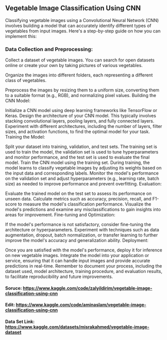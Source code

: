 ## Vegetable Image Classification Using CNN

Classifying vegetable images using a Convolutional Neural Network (CNN) involves building a model that can accurately identify different types of vegetables from input images. Here's a step-by-step guide on how you can implement this:

### Data Collection and Preprocessing:

  Collect a dataset of vegetable images. You can search for open datasets online or create your own by taking pictures of various vegetables.
  
  Organize the images into different folders, each representing a different class of vegetables.

  Preprocess the images by resizing them to a uniform size, converting them to a suitable format (e.g., RGB), and normalizing pixel values.
Building the CNN Model:

Initialize a CNN model using deep learning frameworks like TensorFlow or Keras.
Design the architecture of your CNN model. This typically involves stacking convolutional layers, pooling layers, and fully connected layers.
Experiment with different architectures, including the number of layers, filter sizes, and activation functions, to find the optimal model for your task.
Training the Model:

Split your dataset into training, validation, and test sets. The training set is used to train the model, the validation set is used to tune hyperparameters and monitor performance, and the test set is used to evaluate the final model.
Train the CNN model using the training set. During training, the model learns to classify vegetable images by adjusting its weights based on the input data and corresponding labels.
Monitor the model's performance on the validation set and adjust hyperparameters (e.g., learning rate, batch size) as needed to improve performance and prevent overfitting.
Evaluation:

Evaluate the trained model on the test set to assess its performance on unseen data.
Calculate metrics such as accuracy, precision, recall, and F1-score to measure the model's classification performance.
Visualize the model's predictions and examine any misclassifications to gain insights into areas for improvement.
Fine-tuning and Optimization:

If the model's performance is not satisfactory, consider fine-tuning the architecture or hyperparameters.
Experiment with techniques such as data augmentation, dropout, batch normalization, or transfer learning to further improve the model's accuracy and generalization ability.
Deployment:

Once you are satisfied with the model's performance, deploy it for inference on new vegetable images.
Integrate the model into your application or service, ensuring that it can handle input images and provide accurate predictions in real-time.
Remember to document your process, including the dataset used, model architecture, training procedure, and evaluation results, to facilitate reproducibility and future improvements.


#### Soruce: https://www.kaggle.com/code/zalyildirim/vegetable-image-classification-using-cnn

#### Edit: https://www.kaggle.com/code/aminaslam/vegetable-image-classification-using-cnn

#### Data Set Link: https://www.kaggle.com/datasets/misrakahmed/vegetable-image-dataset
